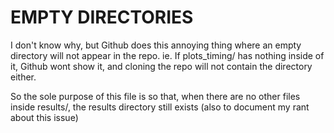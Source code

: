 # EMPTY DIRECTORIES

I don't know why, but Github does this annoying thing where an empty directory
will not appear in the repo. ie. If plots_timing/ has nothing inside of it, Github 
wont show it, and cloning the repo will not contain the directory either.


So the sole purpose of this file is so that, when there are no other files inside
results/, the results directory still exists (also to document my rant about this
issue)


